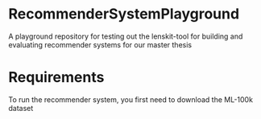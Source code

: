 # RecommenderSystemPlayground
A playground repository for testing out the lenskit-tool for building and evaluating recommender systems for our master thesis

# Requirements

To run the recommender system, you first need to download the ML-100k dataset

